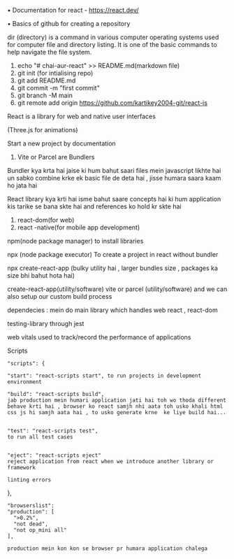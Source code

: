 • Documentation for react - 
https://react.dev/

• Basics of github for creating a repository 

 dir (directory) is a command in various computer operating systems used for computer file and directory listing. It is one of the basic commands to help navigate the file system.


1. echo "# chai-aur-react" >> README.md(markdown file)
2. git init (for intialising repo)
3. git add README.md
4. git commit -m "first commit" 
5. git branch -M main
6. git remote add origin https://github.com/kartikey2004-git/react-js


React is a library for web and native user interfaces

(Three.js for animations)

Start a new project by documentation

1. Vite or Parcel are Bundlers

Bundler kya krta hai jaise ki hum bahut saari files mein javascript likhte hai un sabko combine krke ek basic file de deta hai , jisse humara saara kaam ho jata hai

 React library kya krti hai isme bahut saare concepts hai ki hum application kis tarike se bana skte hai and references ko hold kr skte hai
 

 1. react-dom(for web)
 2. react -native(for mobile app development)

 npm(node package manager) to install libraries 

 npx (node package executor)
 To create a project in react without bundler

 npx create-react-app
 (bulky utility hai , larger bundles size , packages ka size bhi bahut hota hai)

 create-react-app(utility/software)
 vite or parcel (utility/software)
 and we can also setup our custom build process

 dependecies : mein do main library which handles web react , react-dom

 testing-library through jest

  web vitals used to track/record the performance of applications


 Scripts

    "scripts": {

    "start": "react-scripts start", to run projects in development environment

    "build": "react-scripts build",
    jab production mein humari application jati hai toh wo thoda different behave krti hai , browser ko react samjh nhi aata toh usko khali html css js hi samjh aata hai , to usko generate krne  ke liye build hai...


    "test": "react-scripts test",
    to run all test cases


    "eject": "react-scripts eject"
    reject application from react when we introduce another library or framework

    linting errors
  },


    "browserslist": 
    "production": [
      ">0.2%",
      "not dead",
      "not op_mini all"
    ],

    production mein kon kon se browser pr humara application chalega






